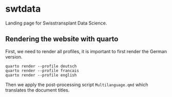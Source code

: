 # swtdata

Landing page for Swisstransplant Data Science.

## Rendering the website with quarto

First, we need to render all profiles, it is important to first render the German version.

    quarto render --profile deutsch
    quarto render --profile francais
    quarto render --profile english
    
Then we apply the post-processing script `Multilanguage.qmd` which translates the document titles.